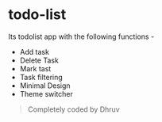 # todo-list
Its todolist app with the following functions - 
- Add task
- Delete Task
- Mark tast
- Task filtering
- Minimal Design
- Theme switcher

> Completely coded by Dhruv
